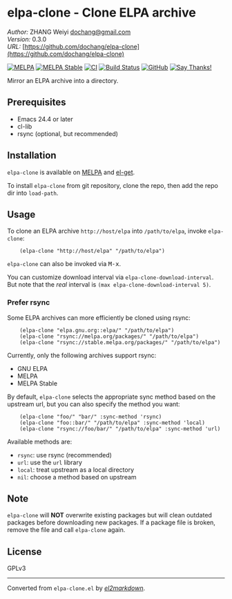 # elpa-clone - Clone ELPA archive

*Author:* ZHANG Weiyi <dochang@gmail.com><br>
*Version:* 0.3.0<br>
*URL:* [https://github.com/dochang/elpa-clone](https://github.com/dochang/elpa-clone)<br>

<!-- markdown-link-check-disable -->
[![MELPA](http://melpa.org/packages/elpa-clone-badge.svg)](http://melpa.org/#/elpa-clone)
[![MELPA Stable](http://stable.melpa.org/packages/elpa-clone-badge.svg)](http://stable.melpa.org/#/elpa-clone)
[![CI](https://github.com/dochang/elpa-clone/actions/workflows/ci.yml/badge.svg)](https://github.com/dochang/elpa-clone/actions/workflows/ci.yml)
[![Build Status](https://cloud.drone.io/api/badges/dochang/elpa-clone/status.svg)](https://cloud.drone.io/dochang/elpa-clone)
[![GitHub](https://img.shields.io/github/license/dochang/elpa-clone)](https://github.com/dochang/elpa-clone/blob/master/LICENSE)
[![Say Thanks!](https://img.shields.io/badge/say-thanks-green)](https://saythanks.io/to/dochang)
<!--
See the following issues for details.

<https://github.com/BlitzKraft/saythanks.io/issues/60>
<https://github.com/BlitzKraft/saythanks.io/issues/103>
-->
<!-- markdown-link-check-enable -->

Mirror an ELPA archive into a directory.

## Prerequisites

- Emacs 24.4 or later
- cl-lib
- rsync (optional, but recommended)

## Installation

`elpa-clone` is available on [MELPA] and [el-get].

[MELPA]: https://melpa.org/
[el-get]: https://github.com/dimitri/el-get

To install `elpa-clone` from git repository, clone the repo, then add the
repo dir into `load-path`.

## Usage

To clone an ELPA archive `http://host/elpa` into `/path/to/elpa`, invoke
`elpa-clone`:

        (elpa-clone "http://host/elpa" "/path/to/elpa")

`elpa-clone` can also be invoked via <kbd>M-x</kbd>.

You can customize download interval via `elpa-clone-download-interval`.  But
note that the *real* interval is `(max elpa-clone-download-interval 5)`.

### Prefer rsync

Some ELPA archives can more efficiently be cloned using rsync:

        (elpa-clone "elpa.gnu.org::elpa/" "/path/to/elpa")
        (elpa-clone "rsync://melpa.org/packages/" "/path/to/elpa")
        (elpa-clone "rsync://stable.melpa.org/packages/" "/path/to/elpa")

Currently, only the following archives support rsync:

- GNU ELPA
- MELPA
- MELPA Stable

By default, `elpa-clone` selects the appropriate sync method based on the
upstream url, but you can also specify the method you want:

        (elpa-clone "foo/" "bar/" :sync-method 'rsync)
        (elpa-clone "foo::bar/" "/path/to/elpa" :sync-method 'local)
        (elpa-clone "rsync://foo/bar/" "/path/to/elpa" :sync-method 'url)

Available methods are:

- `rsync`: use rsync (recommended)
- `url`: use the `url` library
- `local`: treat upstream as a local directory
- `nil`: choose a method based on upstream

## Note

`elpa-clone` will **NOT** overwrite existing packages but will clean
outdated packages before downloading new packages.  If a package file is
broken, remove the file and call `elpa-clone` again.

## License

GPLv3


---
Converted from `elpa-clone.el` by [*el2markdown*](https://github.com/Lindydancer/el2markdown).
